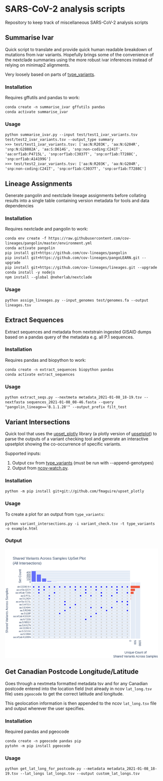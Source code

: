 # SARS-CoV-2 analysis scripts

Repository to keep track of miscellaneous SARS-CoV-2 analysis scripts

## Summarise Ivar

Quick script to translate and provide quick human readable breakdown of 
mutations from ivar variants.  Hopefully brings some of the convenience of
the nextclade summaries using the more robust ivar inferences instead of
relying on minimap2 alignments.

Very loosely based on parts of [type_variants](github.com/cov-ert/type_variants).

### Installation

Requires gffutils and pandas to work:

    conda create -n summarise_ivar gffutils pandas
    conda activate summarise_ivar

### Usage

    python summarise_ivar.py --input test/test1_ivar_variants.tsv test/test2_ivar_variants.tsv --output_type summary
    >>> test/test1_ivar_variants.tsv: ['aa:N:R203K', 'aa:N:G204R', 'snp:N:G28882A', 'aa:S:D614G', 'snp:non-coding:C241T', 'aa:orf1ab:P4715L', 'snp:orf1ab:C3037T', 'snp:orf1ab:T7288C', 'snp:orf1ab:A14199G']
    >>> test/test2_ivar_variants.tsv: ['aa:N:R203K', 'aa:N:G204R', 'snp:non-coding:C241T', 'snp:orf1ab:C3037T', 'snp:orf1ab:T7288C']


## Lineage Assignments

Generate pangolin and nextclade lineage assignments before collating results
into a single table containing version metadata for tools and data dependencies

### Installation

Requires nextclade and pangolin to work:

    conda env create -f https://raw.githubusercontent.com/cov-lineages/pangolin/master/environment.yml
    conda activate pangolin
    pip install git+https://github.com/cov-lineages/pangolin
    pip install git+https://github.com/cov-lineages/pangoLEARN.git --upgrade
    pip install git+https://github.com/cov-lineages/lineages.git --upgrade
    conda install -y nodejs 
    npm install --global @neherlab/nextclade

### Usage 

    python assign_lineages.py --input_genomes test/genomes.fa --output lineages.tsv

## Extract Sequences

Extract sequences and metadata from nextstrain ingested GISAID dumps based on a 
pandas query of the metadata e.g. all P.1 sequences.

### Installation

Requires pandas and biopython to work:
    
    conda create -n extract_sequences biopython pandas
    conda activate extract_sequences

### Usage

    python extract_seqs.py --nextmeta metadata_2021-01-08_18-19.tsv --nextfasta sequences_2021-01-08_08-46.fasta --query "pangolin_lineage=='B.1.1.28'" --output_prefix filt_test 

 
## Variant Intersections

Quick tool that uses the [upset_plotly](https://github.com/fmaguire/upset_plotly) 
library (a plotly version of [upsetplot](https://pypi.org/project/UpSetPlot/))
to parse the outputs of a variant checking tool and generate an interactive
upsetplot showing the co-occurrence of specific variants.

Supported inputs:

1. Output csv from [type_variants](https://github.com/cov-ert/type_variants) (must be run with --append-genotypes)
2. Output from [ncov-watch.py](https://github.com/jts/ncov-random-scripts).

### Installation
    
    python -m pip install git+git://github.com/fmaguire/upset_plotly

### Usage

To create a plot for an output from `type_variants`:
   
    python variant_intersections.py -i variant_check.tsv -t type_variants -o example.html 

### Output

![](data/example.png)

## Get Canadian Postcode Longitude/Latitude

Goes through a nextmeta formatted metadata tsv and for any Canadian postcode
entered into the location field (not already in ncov `lat_long.tsv` file) 
uses `pgeocode` to get the correct latitude and longitude.

This geolocation information is then appended to the ncov `lat_long.tsv` file
and output wherever the user specifies.

### Installation

Required pandas and pgeocode
    
    conda create -n pgeocode pandas pip
    pytohn -m pip install pgeocode

### Usage 

    python get_lat_long_for_postcode.py --metadata metadata_2021-01-08_18-19.tsv --lat_longs lat_longs.tsv --output custom_lat_longs.tsv
